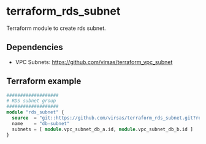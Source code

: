 # terraform_rds_subnet

Terraform module to create rds subnet.

## Dependencies

- VPC Subnets: <https://github.com/virsas/terraform_vpc_subnet>

## Terraform example

``` terraform
###################
# RDS subnet group
###################
module "rds_subnet" {
  source  = "git::https://github.com/virsas/terraform_rds_subnet.git?ref=v1.0.0"
  name    = "db-subnet"
  subnets = [ module.vpc_subnet_db_a.id, module.vpc_subnet_db_b.id ]
}
```
